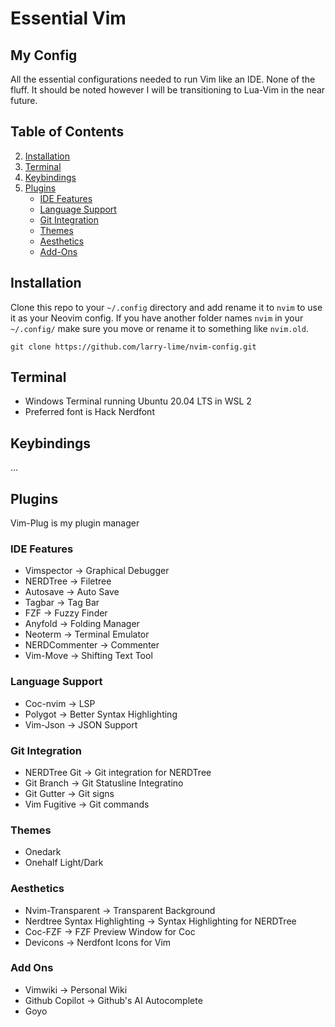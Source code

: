 # Essential Vim

## My Config
All the essential configurations needed to run Vim like an IDE. None of the fluff. It should be noted however I will be transitioning to Lua-Vim in the near future.

## Table of Contents
2. [Installation](#installation)
3. [Terminal](#terminal)
4. [Keybindings](#keybindings)
5. [Plugins](#plugins)
    - [IDE Features](#ide-features)
    - [Language Support](#language-support)
    - [Git Integration](#git-integration)
    - [Themes](#themes)
    - [Aesthetics](#aesthetics)
    - [Add-Ons](#add-ons)

## Installation
Clone this repo to your `~/.config` directory and add rename it to `nvim` to use it as your Neovim config. If you have another folder names `nvim` in your `~/.config/` make sure you move or rename it to something like `nvim.old`.
```
git clone https://github.com/larry-lime/nvim-config.git
```

## Terminal 
- Windows Terminal running Ubuntu 20.04 LTS in WSL 2
- Preferred font is Hack Nerdfont

## Keybindings
...

## Plugins
Vim-Plug is my plugin manager

### IDE Features
- Vimspector -> Graphical Debugger
- NERDTree -> Filetree
- Autosave -> Auto Save
- Tagbar -> Tag Bar
- FZF -> Fuzzy Finder
- Anyfold -> Folding Manager
- Neoterm -> Terminal Emulator
- NERDCommenter -> Commenter
- Vim-Move -> Shifting Text Tool

### Language Support
- Coc-nvim -> LSP
- Polygot -> Better Syntax Highlighting
- Vim-Json -> JSON Support

### Git Integration
- NERDTree Git -> Git integration for NERDTree
- Git Branch -> Git Statusline Integratino
- Git Gutter -> Git signs
- Vim Fugitive -> Git commands

### Themes
- Onedark
- Onehalf Light/Dark

### Aesthetics
- Nvim-Transparent -> Transparent Background
- Nerdtree Syntax Highlighting -> Syntax Highlighting for NERDTree
- Coc-FZF -> FZF Preview Window for Coc 
- Devicons -> Nerdfont Icons for Vim

    
### Add Ons
- Vimwiki -> Personal Wiki
- Github Copilot -> Github's AI Autocomplete
- Goyo


